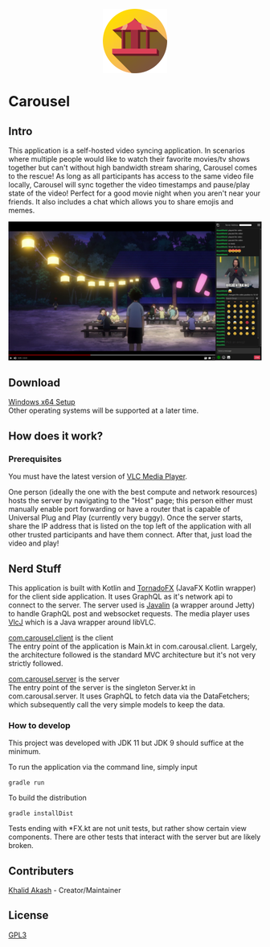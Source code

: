 <p align="center">
    <img align="center" src="./resources/CarousalIcon128.png" alt="Logo">
</p>

# Carousel

## Intro
This application is a self-hosted video syncing application. In scenarios where multiple people would like to watch their favorite movies/tv shows together but can't without high bandwidth stream sharing, Carousel comes to the rescue! As long as all participants has access to the same video file locally, Carousel will sync together the video timestamps and pause/play state of the video! Perfect for a good movie night when you aren't near your friends. It also includes a chat which allows you to share emojis and memes.

![Sample Picture](./resources/SamplePic.png)

## Download
[Windows x64 Setup](https://github.com/AkashWorld/carousel/releases/download/v0.3-alpha/carousel_v0.3_setup.exe)\
Other operating systems will be supported at a later time.

## How does it work?
### Prerequisites
You must have the latest version of [VLC Media Player](https://www.videolan.org/vlc/index.html). 

One person (ideally the one with the best compute and network resources) hosts the server by navigating to the "Host" page; this person either must manually enable port forwarding or have a router that is capable of Universal Plug and Play (currently very buggy).   Once the server starts, share the IP address that is listed on the top left of the application with all other trusted participants and have them connect. After that, just load the video and play!

## Nerd Stuff
This application is built with Kotlin and [TornadoFX](https://tornadofx.io/) (JavaFX Kotlin wrapper) for the client side application. It uses GraphQL as it's network api to connect to the server. The server used is [Javalin](https://javalin.io/) (a wrapper around Jetty) to handle GraphQL post and websocket requests. The media player uses [VlcJ](https://github.com/caprica/vlcj) which is a Java wrapper around libVLC.

[com.carousel.client](./src/main/kotlin/com.carousal.client) is the client\
The entry point of the application is Main.kt in com.carousal.client.
Largely, the architecture followed is the standard MVC architecture but it's not very strictly followed.

[com.carousel.server](./src/main/kotlin/com.carousal.server) is the server\
The entry point of the server is the singleton Server.kt in com.carousal.server. It uses GraphQL to fetch data via the DataFetchers; which subsequently call the very simple models to keep the data.

### How to develop
This project was developed with JDK 11 but JDK 9 should suffice at the minimum.

To run the application via the command line, simply input
```
gradle run
```

To build the distribution
```
gradle installDist
```

Tests ending with *FX.kt are not unit tests, but rather show certain view components. There are other tests that interact with the server but are likely broken.

## Contributers
[Khalid Akash](https://github.com/akashworld) - Creator/Maintainer

## License
[GPL3](./LICENSE)
